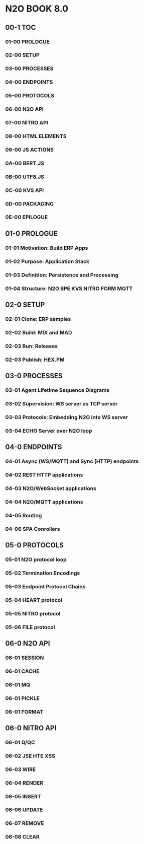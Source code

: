   # N2O BOOK 8.0

 ## 00-1 TOC
### 01-00 PROLOGUE
### 02-00 SETUP
### 03-00 PROCESSES
### 04-00 ENDPOINTS
### 05-00 PROTOCOLS
### 06-00 N2O API
### 07-00 NITRO API
### 08-00 HTML ELEMENTS
### 09-00 JS ACTIONS
### 0A-00 BERT.JS
### 0B-00 UTF8.JS
### 0C-00 KVS API
### 0D-00 PACKAGING
### 0E-00 EPILOGUE

 ## 01-0 PROLOGUE
### 01-01 Motivation: Build ERP Apps
### 01-02 Purpose: Application Stack
### 01-03 Definition: Persistence and Processing
### 01-04 Structure: N2O BPE KVS NITRO FORM MQTT

 ## 02-0 SETUP
### 02-01 Clone: ERP samples
### 02-02 Build: MIX and MAD
### 02-03 Run: Releases
### 02-03 Publish: HEX.PM

 ## 03-0 PROCESSES
### 03-01 Agent Lifetime Sequence Diagrams
### 03-02 Supervision: WS server as TCP server
### 03-03 Protocols: Embedding N2O into WS server
### 03-04 ECHO Server over N2O loop

 ## 04-0 ENDPOINTS
### 04-01 Async (WS/MQTT) and Sync (HTTP) endpoints
### 04-02 REST HTTP applications
### 04-03 N2O/WebSocket applications
### 04-04 N2O/MQTT applications
### 04-05 Routing
### 04-06 SPA Conrollers

 ## 05-0 PROTOCOLS
### 05-01 N2O protocol loop
### 05-02 Termination Encodings
### 05-03 Endpoint Protocol Chains
### 05-04 HEART protocol
### 05-05 NITRO protocol
### 05-06 FILE protocol

 ## 06-0 N2O API
### 06-01 SESSION
### 06-01 CACHE
### 06-01 MQ
### 06-01 PICKLE
### 06-01 FORMAT

 ## 06-0 NITRO API
### 06-01 Q/QC
### 06-02 JSE HTE XSS
### 06-03 WIRE
### 06-04 RENDER
### 06-05 INSERT
### 06-06 UPDATE
### 06-07 REMOVE
### 06-08 CLEAR
